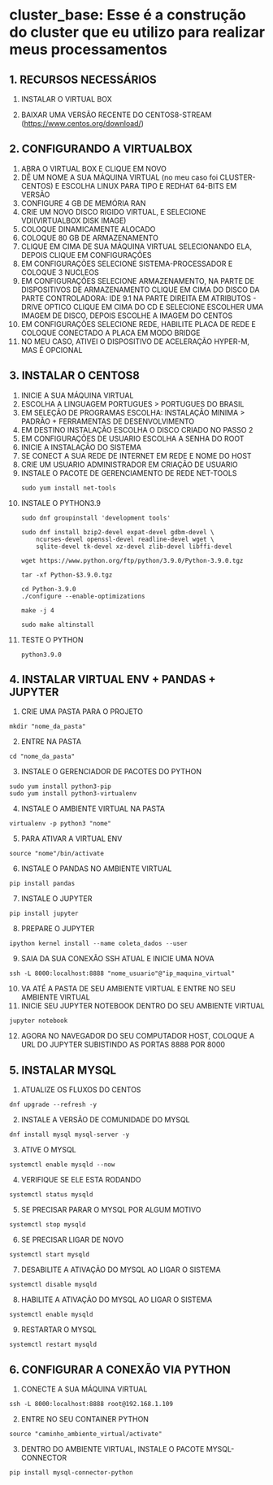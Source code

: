 # cluster_base: Esse é a construção do cluster que eu utilizo para realizar meus processamentos

## 1. RECURSOS NECESSÁRIOS

1. INSTALAR O VIRTUAL BOX

2. BAIXAR UMA VERSÃO RECENTE DO CENTOS8-STREAM (<https://www.centos.org/download/>)

## 2. CONFIGURANDO A VIRTUALBOX
1. ABRA O VIRTUAL BOX E CLIQUE EM NOVO
2. DÊ UM NOME A SUA MÁQUINA VIRTUAL (no meu caso foi CLUSTER-CENTOS) E ESCOLHA LINUX PARA TIPO E REDHAT 64-BITS EM VERSÃO
3. CONFIGURE 4 GB DE MEMÓRIA RAN
4. CRIE UM NOVO DISCO RIGIDO VIRTUAL, E SELECIONE VDI(VIRTUALBOX DISK IMAGE)
5. COLOQUE DINAMICAMENTE ALOCADO
6. COLOQUE 80 GB DE ARMAZENAMENTO
7. CLIQUE EM CIMA DE SUA MÁQUINA VIRTUAL SELECIONANDO ELA, DEPOIS CLIQUE EM CONFIGURAÇÕES
8. EM CONFIGURAÇÕES SELECIONE SISTEMA-PROCESSADOR E COLOQUE 3 NUCLEOS
9. EM CONFIGURAÇÕES SELECIONE ARMAZENAMENTO, NA PARTE DE DISPOSITIVOS DE ARMAZENAMENTO CLIQUE EM CIMA DO DISCO DA PARTE CONTROLADORA: IDE
	9.1 NA PARTE DIREITA EM ATRIBUTOS - DRIVE OPTICO CLIQUE EM CIMA DO CD E SELECIONE ESCOLHER UMA IMAGEM DE DISCO, DEPOIS ESCOLHE A IMAGEM DO CENTOS
10. EM CONFIGURAÇÕES SELECIONE REDE, HABILITE PLACA DE REDE E COLOQUE CONECTADO A PLACA EM MODO BRIDGE 
11. NO MEU CASO, ATIVEI O DISPOSITIVO DE ACELERAÇÃO HYPER-M, MAS É OPCIONAL

## 3. INSTALAR O CENTOS8
1. INICIE A SUA MÁQUINA VIRTUAL
2. ESCOLHA A LINGUAGEM PORTUGUES > PORTUGUES DO BRASIL
3. EM SELEÇÃO DE PROGRAMAS ESCOLHA: INSTALAÇÃO MINIMA > PADRÃO + FERRAMENTAS DE DESENVOLVIMENTO 
3. EM DESTINO INSTALAÇÃO ESCOLHA O DISCO CRIADO NO PASSO 2
4. EM CONFIGURAÇÕES DE USUARIO ESCOLHA A SENHA DO ROOT
5. INICIE A INSTALAÇÃO DO SISTEMA
6. SE CONECT A SUA REDE DE INTERNET EM REDE E NOME DO HOST
7. CRIE UM USUARIO ADMINISTRADOR EM CRIAÇÃO DE USUARIO
8. INSTALE O PACOTE DE GERENCIAMENTO DE REDE NET-TOOLS
	```
	sudo yum install net-tools
	```
9. INSTALE O PYTHON3.9
	```
	sudo dnf groupinstall 'development tools'
	```
	```
	sudo dnf install bzip2-devel expat-devel gdbm-devel \
    	ncurses-devel openssl-devel readline-devel wget \
    	sqlite-devel tk-devel xz-devel zlib-devel libffi-devel
	```
	```
	wget https://www.python.org/ftp/python/3.9.0/Python-3.9.0.tgz
	```
	```
	tar -xf Python-$3.9.0.tgz
	```
	```
	cd Python-3.9.0
	./configure --enable-optimizations
	```
	```
	make -j 4
	```
	```
	sudo make altinstall
	```
10. TESTE O PYTHON 
	```
	python3.9.0 
	```

## 4. INSTALAR VIRTUAL ENV + PANDAS + JUPYTER
1. CRIE UMA PASTA PARA O PROJETO

```
mkdir "nome_da_pasta" 
```

2. ENTRE NA PASTA
	
```
cd "nome_da_pasta"
```
3. INSTALE O GERENCIADOR DE PACOTES DO PYTHON
	
```
sudo yum install python3-pip
sudo yum install python3-virtualenv
```
4. INSTALE O AMBIENTE VIRTUAL NA PASTA

```
virtualenv -p python3 "nome"
```
5. PARA ATIVAR A VIRTUAL ENV

```
source "nome"/bin/activate
```
6. INSTALE O PANDAS NO AMBIENTE VIRTUAL

```
pip install pandas
```

7. INSTALE O JUPYTER

```
pip install jupyter
```

8. PREPARE O JUPYTER 

```
ipython kernel install --name coleta_dados --user
```

9. SAIA DA SUA CONEXÃO SSH ATUAL E INICIE UMA NOVA

```
ssh -L 8000:localhost:8888 "nome_usuario"@"ip_maquina_virtual"
```

10. VA ATÉ A PASTA DE SEU AMBIENTE VIRTUAL E ENTRE NO SEU AMBIENTE VIRTUAL
11. INICIE SEU JUPYTER NOTEBOOK DENTRO DO SEU AMBIENTE VIRTUAL

```
jupyter notebook 
```
12. AGORA NO NAVEGADOR DO SEU COMPUTADOR HOST, COLOQUE A URL DO JUPYTER SUBISTINDO AS PORTAS 8888 POR 8000

## 5. INSTALAR MYSQL
1. ATUALIZE OS FLUXOS DO CENTOS	

```
dnf upgrade --refresh -y
```
2. INSTALE A VERSÃO DE COMUNIDADE DO MYSQL

```
dnf install mysql mysql-server -y
```
3. ATIVE O MYSQL

```
systemctl enable mysqld --now
```
4. VERIFIQUE SE ELE ESTA RODANDO

```
systemctl status mysqld
```
5. SE PRECISAR PARAR O MYSQL POR ALGUM MOTIVO

```
systemctl stop mysqld
```
6. SE PRECISAR LIGAR DE NOVO

```
systemctl start mysqld
```
7. DESABILITE A ATIVAÇÃO DO MYSQL AO LIGAR O SISTEMA

```
systemctl disable mysqld
```
8. HABILITE A ATIVAÇÃO DO MYSQL AO LIGAR O SISTEMA

```
systemctl enable mysqld
```
9. RESTARTAR O MYSQL

```
systemctl restart mysqld
```

## 6. CONFIGURAR A CONEXÃO VIA PYTHON 
1. CONECTE A SUA MÁQUINA VIRTUAL 
```
ssh -L 8000:localhost:8888 root@192.168.1.109
```
2. ENTRE NO SEU CONTAINER PYTHON
```
source "caminho_ambiente_virtual/activate"
```
3. DENTRO DO AMBIENTE VIRTUAL, INSTALE O PACOTE MYSQL-CONNECTOR
```
pip install mysql-connector-python
```
